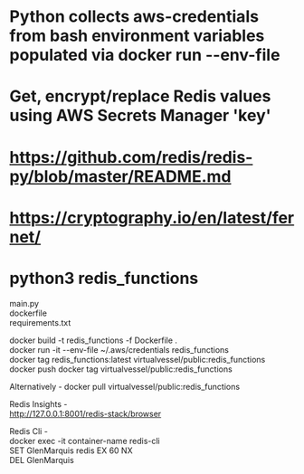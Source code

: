
# Python collects aws-credentials from bash environment variables populated via docker run --env-file
# Get, encrypt/replace Redis values using AWS Secrets Manager 'key'
# https://github.com/redis/redis-py/blob/master/README.md <br/>
# https://cryptography.io/en/latest/fernet/ <br/>
# python3 redis_functions <br/>

main.py <br/>
dockerfile <br/>
requirements.txt <br/>

docker build -t redis_functions  -f Dockerfile . <br/>
docker run -it --env-file ~/.aws/credentials redis_functions <br/>
docker tag redis_functions:latest virtualvessel/public:redis_functions <br/>
docker push docker tag virtualvessel/public:redis_functions

Alternatively -
docker pull virtualvessel/public:redis_functions

Redis Insights - <br/>
http://127.0.0.1:8001/redis-stack/browser <br/>

Redis Cli - <br/>
docker exec -it container-name redis-cli <br/>
SET GlenMarquis redis EX 60 NX <br/>
DEL GlenMarquis <br/>

